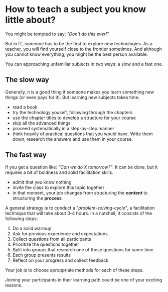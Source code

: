 
# How to teach a subject you know little about?

You might be tempted to say: *"Don't do this ever!"*

But in IT, someone has to be the first to explore new technologies. As a teacher, you will find yourself close to the frontier sometimes. And although you cannot know everything, you might be the best person available.

You can approaching unfamiliar subjects in two ways: a slow and a fast one.

## The slow way

Generally, it is a good thing if someone makes you learn something new things (or even pays for it). But learning new subjects takes time.

* read a book
* try the technology youself, following through the chapters
* use the chapter titles to develop a structure for your course
* skip all the advanced things
* proceed systematically in a step-by-step manner
* think heavily of practical questions that you would have. Write them down, research the answers and use them in your course.

## The fast way

If you get a question like: *"Can we do X tomorrow?"*. It can be done, but it requires a bit of boldness and solid facilitation skills.

* admit that you know nothing
* invite the class to explore this topic together
* in that moment, your job changes from structuring the **content** to structuring the **process** 

A general strategy is to conduct a *"problem-solving-cycle"*, a facilitation technique that will take about 3-4 hours. In a nutshell, it consists of the following steps:

1. Do a solid warmup
2. Ask for previous experience and expectations
3. Collect questions from all participants
4. Prioritize the questions together
5. Split into groups that research one of these questions for some time
6. Each group presents results
7. Reflect on your progress and collect feedback

Your job is to choose aproppriate methods for each of these steps.

Joining your participants in their learning path could be one of your exciting lessons.
